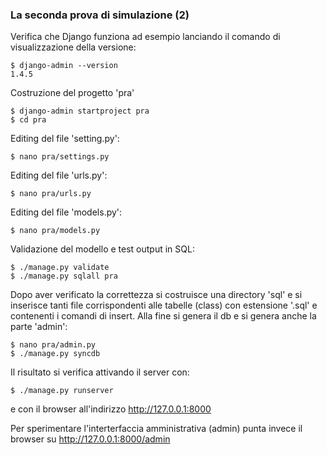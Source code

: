 
### La seconda prova di simulazione (2) ###

Verifica che Django funziona ad esempio lanciando il comando
di visualizzazione della versione:

	$ django-admin --version
	1.4.5

Costruzione del progetto 'pra'

	$ django-admin startproject pra
	$ cd pra

Editing del file 'setting.py':

	$ nano pra/settings.py

Editing del file 'urls.py':

	$ nano pra/urls.py 

Editing del file 'models.py':

	$ nano pra/models.py

Validazione del modello e test output in SQL:

	$ ./manage.py validate
	$ ./manage.py sqlall pra

Dopo aver verificato la correttezza si costruisce una
directory 'sql' e si inserisce tanti file corrispondenti
alle tabelle (class) con estensione '.sql' e contenenti
i comandi di insert. Alla fine si genera il db e si
genera anche la parte 'admin':

	$ nano pra/admin.py
	$ ./manage.py syncdb

Il risultato si verifica attivando il server con:

	$ ./manage.py runserver

e con il browser all'indirizzo http://127.0.0.1:8000 

Per sperimentare l'interterfaccia amministrativa (admin)
punta invece il browser su http://127.0.0.1:8000/admin

